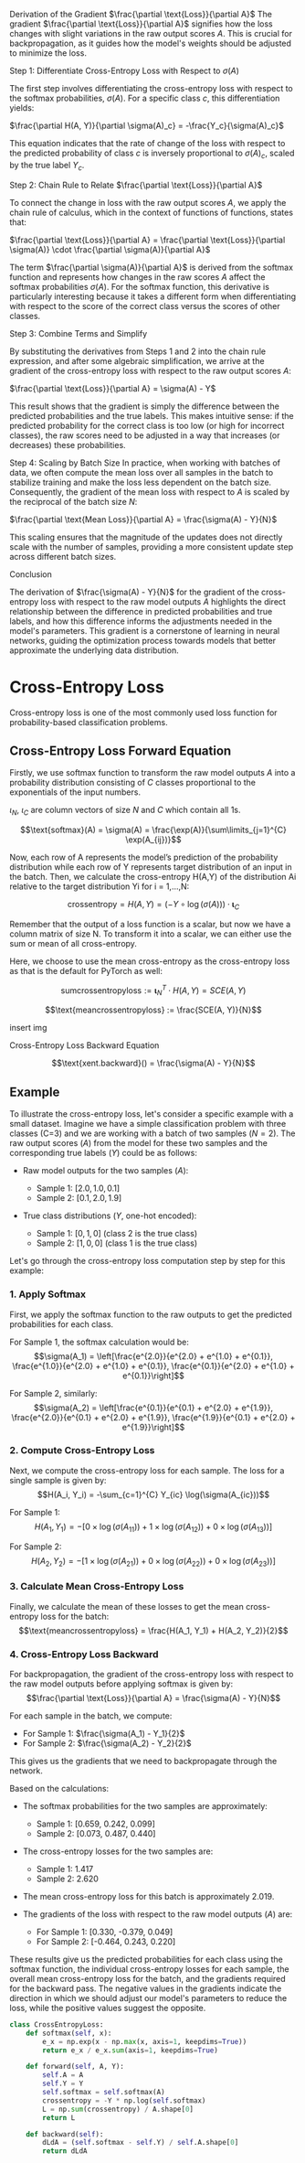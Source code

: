 Derivation of the Gradient $\frac{\partial \text{Loss}}{\partial A}$
The gradient $\frac{\partial \text{Loss}}{\partial A}$ signifies how the loss changes with slight variations in the raw output scores $A$. This is crucial for backpropagation, as it guides how the model's weights should be adjusted to minimize the loss.

Step 1: Differentiate Cross-Entropy Loss with Respect to $\sigma(A)$

The first step involves differentiating the cross-entropy loss with respect to the softmax probabilities, $\sigma(A)$. For a specific class $c$, this differentiation yields:

$\frac{\partial H(A, Y)}{\partial \sigma(A)_c} = -\frac{Y_c}{\sigma(A)_c}$

This equation indicates that the rate of change of the loss with respect to the predicted probability of class $c$ is inversely proportional to $\sigma(A)_c$, scaled by the true label $Y_c$.

Step 2: Chain Rule to Relate $\frac{\partial \text{Loss}}{\partial A}$

To connect the change in loss with the raw output scores $A$, we apply the chain rule of calculus, which in the context of functions of functions, states that:

$\frac{\partial \text{Loss}}{\partial A} = \frac{\partial \text{Loss}}{\partial \sigma(A)} \cdot \frac{\partial \sigma(A)}{\partial A}$

The term $\frac{\partial \sigma(A)}{\partial A}$ is derived from the softmax function and represents how changes in the raw scores $A$ affect the softmax probabilities $\sigma(A)$. For the softmax function, this derivative is particularly interesting because it takes a different form when differentiating with respect to the score of the correct class versus the scores of other classes.

Step 3: Combine Terms and Simplify

By substituting the derivatives from Steps 1 and 2 into the chain rule expression, and after some algebraic simplification, we arrive at the gradient of the cross-entropy loss with respect to the raw output scores $A$:

$\frac{\partial \text{Loss}}{\partial A} = \sigma(A) - Y$ 

This result shows that the gradient is simply the difference between the predicted probabilities and the true labels. This makes intuitive sense: if the predicted probability for the correct class is too low (or high for incorrect classes), the raw scores need to be adjusted in a way that increases (or decreases) these probabilities.

Step 4: Scaling by Batch Size
In practice, when working with batches of data, we often compute the mean loss over all samples in the batch to stabilize training and make the loss less dependent on the batch size. Consequently, the gradient of the mean loss with respect to $A$ is scaled by the reciprocal of the batch size $N$:

$\frac{\partial \text{Mean Loss}}{\partial A} = \frac{\sigma(A) - Y}{N}$

This scaling ensures that the magnitude of the updates does not directly scale with the number of samples, providing a more consistent update step across different batch sizes.

Conclusion

The derivation of $\frac{\sigma(A) - Y}{N}$ for the gradient of the cross-entropy loss with respect to the raw model outputs $A$ highlights the direct relationship between the difference in predicted probabilities and true labels, and how this difference informs the adjustments needed in the model's parameters. This gradient is a cornerstone of learning in neural networks, guiding the optimization process towards models that better approximate the underlying data distribution.

# Cross-Entropy Loss

Cross-entropy loss is one of the most commonly used loss function for probability-based classification problems. 

## Cross-Entropy Loss Forward Equation

Firstly, we use softmax function to transform the raw model outputs $A$ into a probability distribution consisting of $C$ classes proportional to the exponentials of the input numbers.

$\iota_N$, $\iota_C$ are column vectors of size $N$ and $C$ which contain all 1s. 

$$\text{softmax}(A) = \sigma(A) = \frac{\exp(A)}{\sum\limits_{j=1}^{C} \exp(A_{ij})}$$



Now, each row of A represents the model’s prediction of the probability distribution while each row of Y represents target distribution of an input in the batch.
Then, we calculate the cross-entropy H(A,Y) of the distribution Ai relative to the target distribution Yi for i = 1,...,N:

$$\text{crossentropy} = H(A, Y) = (-Y \circ \log(\sigma(A))) \cdot \mathbf{\iota}_C$$

Remember that the output of a loss function is a scalar, but now we have a column matrix of size N. To transform it into a scalar, we can either use the sum or mean of all cross-entropy.

Here, we choose to use the mean cross-entropy as the cross-entropy loss as that is the default for PyTorch as well:

$$\text{sumcrossentropyloss} := \mathbf{\iota}_N^T \cdot H(A, Y) = SCE(A, Y)$$

$$\text{meancrossentropyloss} := \frac{SCE(A, Y)}{N}$$

insert img

Cross-Entropy Loss Backward Equation

$$\text{xent.backward}() = \frac{\sigma(A) - Y}{N}$$


## Example

To illustrate the cross-entropy loss, let's consider a specific example with a small dataset. Imagine we have a simple classification problem with three classes (C=3) and we are working with a batch of two samples ($N=2$). The raw output scores ($A$) from the model for these two samples and the corresponding true labels ($Y$) could be as follows:

- Raw model outputs for the two samples ($A$):
  - Sample 1: $[2.0, 1.0, 0.1]$
  - Sample 2: $[0.1, 2.0, 1.9]$

- True class distributions ($Y$, one-hot encoded):
  - Sample 1: $[0, 1, 0]$  (class 2 is the true class)
  - Sample 2: $[1, 0, 0]$  (class 1 is the true class)

Let's go through the cross-entropy loss computation step by step for this example:

### 1. Apply Softmax

First, we apply the softmax function to the raw outputs to get the predicted probabilities for each class.

For Sample 1, the softmax calculation would be:
$$\sigma(A_1) = \left[\frac{e^{2.0}}{e^{2.0} + e^{1.0} + e^{0.1}}, \frac{e^{1.0}}{e^{2.0} + e^{1.0} + e^{0.1}}, \frac{e^{0.1}}{e^{2.0} + e^{1.0} + e^{0.1}}\right]$$

For Sample 2, similarly:
$$\sigma(A_2) = \left[\frac{e^{0.1}}{e^{0.1} + e^{2.0} + e^{1.9}}, \frac{e^{2.0}}{e^{0.1} + e^{2.0} + e^{1.9}}, \frac{e^{1.9}}{e^{0.1} + e^{2.0} + e^{1.9}}\right]$$

### 2. Compute Cross-Entropy Loss

Next, we compute the cross-entropy loss for each sample. The loss for a single sample is given by:
$$H(A_i, Y_i) = -\sum_{c=1}^{C} Y_{ic} \log(\sigma(A_{ic}))$$

For Sample 1:
$$H(A_1, Y_1) = -[0 \times \log(\sigma(A_{11})) + 1 \times \log(\sigma(A_{12})) + 0 \times \log(\sigma(A_{13}))]$$

For Sample 2:
$$H(A_2, Y_2) = -[1 \times \log(\sigma(A_{21})) + 0 \times \log(\sigma(A_{22})) + 0 \times \log(\sigma(A_{23}))]$$

### 3. Calculate Mean Cross-Entropy Loss

Finally, we calculate the mean of these losses to get the mean cross-entropy loss for the batch:
$$\text{meancrossentropyloss} = \frac{H(A_1, Y_1) + H(A_2, Y_2)}{2}$$

### 4. Cross-Entropy Loss Backward

For backpropagation, the gradient of the cross-entropy loss with respect to the raw model outputs before applying softmax is given by:
$$\frac{\partial \text{Loss}}{\partial A} = \frac{\sigma(A) - Y}{N}$$

For each sample in the batch, we compute:
- For Sample 1: $\frac{\sigma(A_1) - Y_1}{2}$
- For Sample 2: $\frac{\sigma(A_2) - Y_2}{2}$

This gives us the gradients that we need to backpropagate through the network.

Based on the calculations:

- The softmax probabilities for the two samples are approximately:
  - Sample 1: [0.659, 0.242, 0.099]
  - Sample 2: [0.073, 0.487, 0.440]

- The cross-entropy losses for the two samples are:
  - Sample 1: 1.417
  - Sample 2: 2.620

- The mean cross-entropy loss for this batch is approximately 2.019.

- The gradients of the loss with respect to the raw model outputs ($A$) are:
  - For Sample 1: [0.330, -0.379, 0.049]
  - For Sample 2: [-0.464, 0.243, 0.220]

These results give us the predicted probabilities for each class using the softmax function, the individual cross-entropy losses for each sample, the overall mean cross-entropy loss for the batch, and the gradients required for the backward pass. The negative values in the gradients indicate the direction in which we should adjust our model's parameters to reduce the loss, while the positive values suggest the opposite.

```python
class CrossEntropyLoss:
    def softmax(self, x):
        e_x = np.exp(x - np.max(x, axis=1, keepdims=True))
        return e_x / e_x.sum(axis=1, keepdims=True)

    def forward(self, A, Y):
        self.A = A
        self.Y = Y
        self.softmax = self.softmax(A)
        crossentropy = -Y * np.log(self.softmax)
        L = np.sum(crossentropy) / A.shape[0]
        return L

    def backward(self):
        dLdA = (self.softmax - self.Y) / self.A.shape[0]
        return dLdA
```

